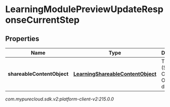 # LearningModulePreviewUpdateResponseCurrentStep


## Properties

| Name | Type | Description | Notes |
| ------------ | ------------- | ------------- | ------------- |
| **shareableContentObject** | [**LearningShareableContentObject**](LearningShareableContentObject) | The SCO (Shareable Content Object) data |  [optional] |




_com.mypurecloud.sdk.v2:platform-client-v2:215.0.0_
